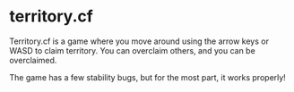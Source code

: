 # territory.cf
Territory.cf is a game where you move around using the arrow keys or WASD to claim territory. You can overclaim others, and you can be overclaimed.

The game has a few stability bugs, but for the most part, it works properly!
